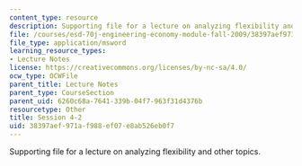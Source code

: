 ```yaml
---
content_type: resource
description: Supporting file for a lecture on analyzing flexibility and other topics.
file: /courses/esd-70j-engineering-economy-module-fall-2009/38397aef971af988ef07e8ab526eb0f7_ESD70session4_2.xls
file_type: application/msword
learning_resource_types:
- Lecture Notes
license: https://creativecommons.org/licenses/by-nc-sa/4.0/
ocw_type: OCWFile
parent_title: Lecture Notes
parent_type: CourseSection
parent_uid: 6260c68a-7641-339b-04f7-963f31d4376b
resourcetype: Other
title: Session 4-2
uid: 38397aef-971a-f988-ef07-e8ab526eb0f7
---
```

Supporting file for a lecture on analyzing flexibility and other topics.